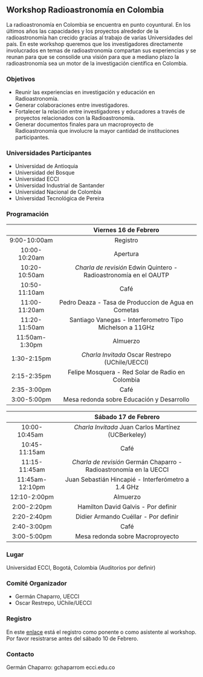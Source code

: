 ## Workshop Radioastronomía en Colombia
La radioastronomía en Colombia se encuentra en punto coyuntural. En los últimos años las capacidades y los proyectos alrededor de la radioastronomía han crecido gracias al trabajo de varias Universidades del país. En este workshop queremos que los investigadores directamente involucrados en temas de radioastronomía compartan sus experiencias y se reunan para que se consolide una visión para que a mediano plazo la radioastronomía sea un motor de la investigación científica en Colombia.

### Objetivos

- Reunir las experiencias en investigación y educación en Radioastronomía.
- Generar colaboraciones entre investigadores.
- Fortalecer la relación entre investigadores y educadores a través de proyectos relacionados con la Radioastronomía.
- Generar documentos finales para un macroproyecto de Radioastronomía que involucre la mayor cantidad de instituciones participantes.

### Universidades Participantes

- Universidad de Antioquia
- Universidad del Bosque
- Universidad ECCI
- Universidad Industrial de Santander
- Universidad Nacional de Colombia
- Universidad Tecnológica de Pereira

### Programación

| |Viernes 16 de Febrero |
| :-------------: |:-------------:| 
| 9:00-10:00am  | Registro | 
| 10:00-10:20am    | Apertura      |   
| 10:20-10:50am | *Charla de revisión* Edwin Quintero - Radioastronomía en el OAUTP  |   
| 10:50-11:10am | Café |   
| 11:00-11:20am | Pedro Deaza - Tasa de Produccion de Agua en Cometas |
| 11:20-11:50am | Santiago Vanegas - Interferometro Tipo Michelson a 11GHz |
| 11:50am-1:30pm | Almuerzo |
| 1:30-2:15pm | *Charla Invitada* Oscar Restrepo (UChile/UECCI) |
| 2:15-2:35pm | Felipe Mosquera - Red Solar de Radio en Colombia |
| 2:35-3:00pm | Café |
| 3:00-5:00pm | Mesa redonda sobre Educación y Desarrollo|

| |Sábado 17 de Febrero |
|:-------------: |:-------------:| 
| 10:00-10:45am    | *Charla Invitada* Juan Carlos Martínez (UCBerkeley) |   
| 10:45-11:15am | Café |   
| 11:15-11:45am | *Charla de revisión* Germán Chaparro  - Radioastronomía en la UECCI |
| 11:45am-12:10pm | Juan Sebastián Hincapié - Interferómetro a 1.4 GHz |
| 12:10-2:00pm | Almuerzo |
| 2:00-2:20pm | Hamilton David Galvis - Por definir  |
| 2:20-2:40pm | Didier Armando Cuéllar - Por definir |
| 2:40-3:00pm | Café |
| 3:00-5:00pm | Mesa redonda sobre Macroproyecto|

### Lugar

Universidad ECCI, Bogotá, Colombia (Auditorios por definir)

### Comité Organizador

- Germán Chaparro, UECCI
- Oscar Restrepo, UChile/UECCI

### Registro

En este [enlace](https://docs.google.com/forms/d/e/1FAIpQLSdygd2Sgx9Wd5Gs4Se63Wjz388Wa_7PAV_fwY7XMIJ4Gn2n-w/viewform?usp=sf_link) está el registro como ponente o como asistente al workshop. Por favor resistrarse antes del sábado 10 de Febrero.

### Contacto

Germán Chaparro: gchaparrom ecci.edu.co
